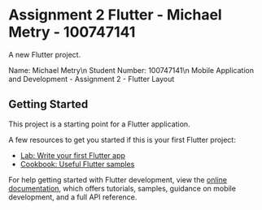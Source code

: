 # Assignment 2 Flutter - Michael Metry - 100747141

A new Flutter project.

Name: Michael Metry\n
Student Number: 100747141\n
Mobile Application and Development - Assignment 2 - Flutter Layout

## Getting Started

This project is a starting point for a Flutter application.

A few resources to get you started if this is your first Flutter project:

- [Lab: Write your first Flutter app](https://docs.flutter.dev/get-started/codelab)
- [Cookbook: Useful Flutter samples](https://docs.flutter.dev/cookbook)

For help getting started with Flutter development, view the
[online documentation](https://docs.flutter.dev/), which offers tutorials,
samples, guidance on mobile development, and a full API reference.
